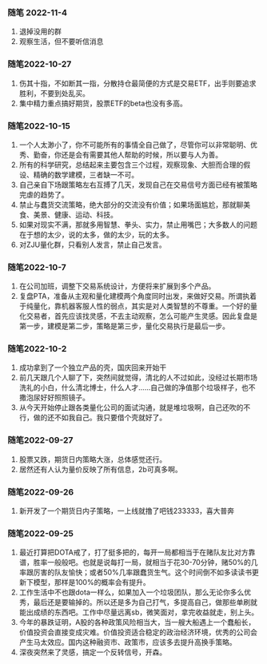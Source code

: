 ### 随笔 2022-11-4
1. 退掉没用的群
2. 观察生活，但不要听信消息

### 随笔2022-10-27
1. 伤其十指，不如断其一指，分散持仓最简便的方式是交易ETF，出手则要追求胜利，不要到处乱买。
2. 集中精力重点搞好期货，股票ETF的beta也没有多高。

### 随笔2022-10-15
1. 一个人太渺小了，你不可能所有的事情全自己做了，尽管你可以非常聪明、优秀、勤奋，你还是会有需要其他人帮助的时候，所以要与人为善。
2. 所有的科学研究，总结起来主要包含三个过程，观察现象、大胆而合理的假设、精确的数学建模，三者缺一不可。
3. 自己亲自下场跟策略左右互搏了几天，发现自己在交易信号方面已经有被策略完虐的趋势了。
4. 禁止与蠢货交流策略，绝大部分的交流没有价值；如果场面尴尬，那就聊美食、美景、健康、运动、科技。
5. 如果对现实不满，那就多用智慧、拳头、实力，禁止用嘴巴；大多数人的问题在于想的太少，说的太多，做的太少，玩的太多。
6. 对ZJU量化群，只看别人发言，禁止自己发言。

### 随笔2022-10-7
1. 在公司加班，调整下交易系统设计，方便将来扩展到多个产品。
2. 复盘PTA，准备从主观和量化建模两个角度同时出发，来做好交易。所谓执着于纯量化，靠机器客服人性的弱点，其实是对人类智慧的不尊重。一个好的量化交易者，首先应该找灵感，不去主动观察，怎么可能产生灵感。因此复盘是第一步，建模是第二步，策略是第三步，量化交易执行是最后一步。

### 随笔2022-10-2
1. 成功拿到了一个独立产品的壳，国庆回来开始干
2. 前几天跟几个人聊了下，突然间就觉得，清北的人不过如此，没经过长期市场洗礼的小白，什么清北博士，什么人才......自己做的净值那个垃圾样子，也不撒泡尿好好照照镜子。
3. 从今天开始停止跟各类量化公司的面试沟通，就是堆垃圾啊，自己还吹的不行，做的还不如我自己。我只要借个壳就好了。

### 随笔2022-09-27
1. 股票又跌，期货日内策略大涨，总体感觉还行。
2. 居然还有人认为量价反映了所有信息，2b可真多啊。

### 随笔2022-09-26
1. 新开发了一个期货日内子策略，一上线就撸了吧钱233333，喜大普奔

### 随笔2022-09-25
1. 最近打算把DOTA戒了，打了挺多把的，每开一局都相当于在赌队友比对方靠谱，胜率一般般吧。也就是说每打一局，就相当于花30-70分钟，赌50%的几率跟厉害的队友愉快；或者50%几率跟蠢货生气。这个时间倒不如多读读书更新下模型，那样是100%的概率会有提升。
2. 工作生活中不也跟dota一样么，如果加入一个垃圾团队，那么无论你多么优秀，最后还是要输掉的。所以还是多为自己打气，多提高自己，做那些单刷就能出成绩的东西吧。工作中尽量远离sb，微笑面对，拿完收益就走，别上头。
3. 今年的暴跌证明，A股的各种政策风险相当大，当一艘大船遇上一个蠢船长，价值投资会直接变成灾难。价值投资适合稳定的政治经济环境，优秀的公司会产生马太效应。国内这种融资市、政策市，应该多去提升高换手策略。
4. 深夜突然来了灵感，搞定一个反转信号，开森。

